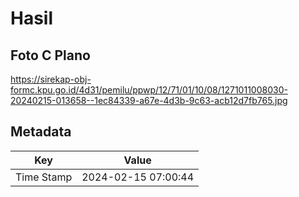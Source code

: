 # Hasil

## Foto C Plano

https://sirekap-obj-formc.kpu.go.id/4d31/pemilu/ppwp/12/71/01/10/08/1271011008030-20240215-013658--1ec84339-a67e-4d3b-9c63-acb12d7fb765.jpg


## Metadata

| Key        | Value               |
| ---------- | ------------------- |
| Time Stamp | 2024-02-15 07:00:44 |



